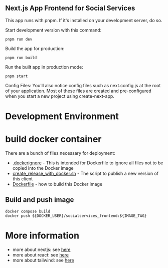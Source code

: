 ## Next.js App Frontend for Social Services

This app runs with pnpm. If it's installed on your development server, do so.

Start development version with this command:

    pnpm run dev

Build the app for production:

    pnpm run build

Run the built app in production mode:

    pnpm start

Config Files: You'll also notice config files such as next.config.js at the root of your application. Most of these
files are created and pre-configured when you start a new project using create-next-app.

# Development Environment


# build docker container
There are a bunch of files necessary for deployment:

* [.dockerignore](.dockerignore) - This is intended for Dockerfile to ignore all files not to be copied into the Docker image
* [create_release_with_docker.sh](create_release_with_docker.sh) - The script to publish a new version of this client 
* [Dockerfile](Dockerfile) - how to build this Docker image

## Build and push image

    docker compose build
    docker push ${DOCKER_USER}/socialservices_frontend:${IMAGE_TAG}

# More information
* more about nextjs: see [here](./doc/nextjsapp.md)
* more about react: see [here](./doc/react.md)
* more about tailwind: see [here](./doc/tailwind.md)
